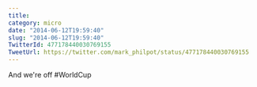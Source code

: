 ```yaml
---
title: 
category: micro
date: "2014-06-12T19:59:40"
slug: "2014-06-12T19:59:40"
TwitterId: 477178440030769155
TweetUrl: https://twitter.com/mark_philpot/status/477178440030769155
---
```


And we're off #WorldCup
